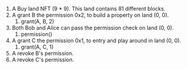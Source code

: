


1. A Buy land NFT (9 * 9). This land contains 81 different blocks.
2. A grant B the permission 0x2, to build a property on land (0, 0).
   1. grant(A, B, 2)
3. Both Bob and Alice can pass the permission check on land (0, 0).
   1. permission()
4. A grant C the permission 0x1, to entry and play around in land (0, 0).
   1. grant(A, C, 1)
5. A revoke B's permission.
6. A revoke C's permission.
